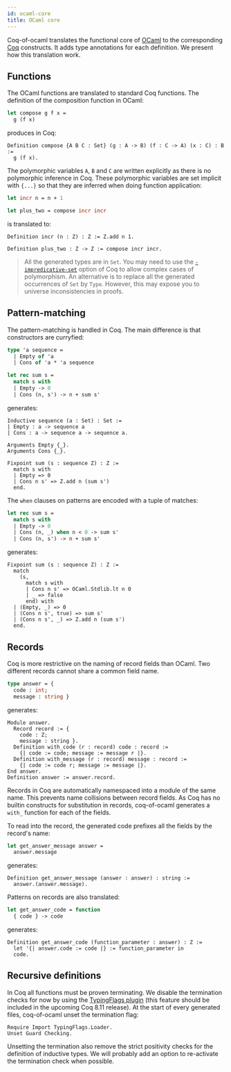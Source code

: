 ```yaml
---
id: ocaml-core
title: OCaml core
---
```


Coq-of-ocaml translates the functional core of [OCaml](https://ocaml.org/) to the corresponding [Coq](https://coq.inria.fr/) constructs. It adds type annotations for each definition. We present how this translation work.

## Functions
The OCaml functions are translated to standard Coq functions. The definition of the composition function in OCaml:
```ocaml
let compose g f x =
  g (f x)
```
produces in Coq:
```coq
Definition compose {A B C : Set} (g : A -> B) (f : C -> A) (x : C) : B :=
  g (f x).
```
The polymorphic variables `A`, `B` and `C` are written explicitly as there is no polymorphic inference in Coq. These polymorphic variables are set implicit with `{...}` so that they are inferred when doing function application:
```ocaml
let incr n = n + 1

let plus_two = compose incr incr
```
is translated to:
```coq
Definition incr (n : Z) : Z := Z.add n 1.

Definition plus_two : Z -> Z := compose incr incr.
```
> All the generated types are in `Set`. You may need to use the [`-impredicative-set`](https://github.com/coq/coq/wiki/Impredicative-Set) option of Coq to allow complex cases of polymorphism. An alternative is to replace all the generated occurrences of `Set` by `Type`. However, this may expose you to universe inconsistencies in proofs.

## Pattern-matching
The pattern-matching is handled in Coq. The main difference is that constructors are curryfied:
```ocaml
type 'a sequence =
  | Empty of 'a
  | Cons of 'a * 'a sequence

let rec sum s =
  match s with
  | Empty -> 0
  | Cons (n, s') -> n + sum s'
```
generates:
```coq
Inductive sequence (a : Set) : Set :=
| Empty : a -> sequence a
| Cons : a -> sequence a -> sequence a.

Arguments Empty {_}.
Arguments Cons {_}.

Fixpoint sum (s : sequence Z) : Z :=
  match s with
  | Empty => 0
  | Cons n s' => Z.add n (sum s')
  end.
```

The `when` clauses on patterns are encoded with a tuple of matches:
```ocaml
let rec sum s =
  match s with
  | Empty -> 0
  | Cons (n, _) when n < 0 -> sum s'
  | Cons (n, s') -> n + sum s'
```
generates:
```coq
Fixpoint sum (s : sequence Z) : Z :=
  match
    (s,
      match s with
      | Cons n s' => OCaml.Stdlib.lt n 0
      | _ => false
      end) with
  | (Empty, _) => 0
  | (Cons n s', true) => sum s'
  | (Cons n s', _) => Z.add n (sum s')
  end.
```

## Records
Coq is more restrictive on the naming of record fields than OCaml. Two different records cannot share a common field name.
```ocaml
type answer = {
  code : int;
  message : string }
```
generates:
```coq
Module answer.
  Record record := {
    code : Z;
    message : string }.
  Definition with_code (r : record) code : record :=
    {| code := code; message := message r |}.
  Definition with_message (r : record) message : record :=
    {| code := code r; message := message |}.
End answer.
Definition answer := answer.record.
```
Records in Coq are automatically namespaced into a module of the same name. This prevents name collisions between record fields. As Coq has no builtin constructs for substitution in records, coq-of-ocaml generates a `with_` function for each of the fields.

To read into the record, the generated code prefixes all the fields by the record's name:
```ocaml
let get_answer_message answer =
  answer.message
```
generates:
```coq
Definition get_answer_message (answer : answer) : string :=
  answer.(answer.message).
```
Patterns on records are also translated:
```ocaml
let get_answer_code = function
  { code } -> code
```
generates:
```coq
Definition get_answer_code (function_parameter : answer) : Z :=
  let '{| answer.code := code |} := function_parameter in
  code.
```

## Recursive definitions
In Coq all functions must be proven terminating. We disable the termination checks for now by using the [TypingFlags plugin](https://github.com/SimonBoulier/TypingFlags) (this feature should be included in the upcoming Coq 8.11 release). At the start of every generated files, coq-of-ocaml unset the termination flag:
```coq
Require Import TypingFlags.Loader.
Unset Guard Checking.
```
Unsetting the termination also remove the strict positivity checks for the definition of inductive types. We will probably add an option to re-activate the termination check when possible.
